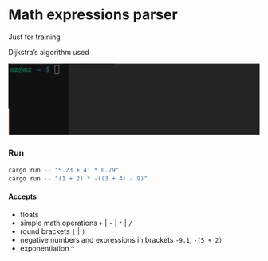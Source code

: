 # Math expressions parser

Just for training

Dijkstra’s algorithm used


![alt text](example.gif)


### Run
```sh
cargo run -- "5.23 + 41 * 0.79"
cargo run -- "(1 + 2) * -((3 + 4) - 9)"
```


#### Accepts
* floats
* simple math operations `+` | `-` | `*` | `/`
* round brackets `(` | `)`
* negative numbers and expressions in brackets `-9.1`, `-(5 + 2)`
* exponentiation `^`



